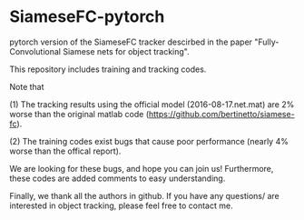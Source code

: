 # SiameseFC-pytorch

pytorch version of the SiameseFC tracker descirbed in the paper "Fully-Convolutional Siamese nets for object tracking".

This repository includes training and tracking codes.

Note that

(1) The tracking results using the official model (2016-08-17.net.mat) are 2% worse than the original matlab code (https://github.com/bertinetto/siamese-fc).

(2) The training codes exist bugs that cause poor performance (nearly 4% worse than the offical report).

We are looking for these bugs, and hope you can join us! Furthermore, these codes are added comments to easy understanding.

Finally, we thank all the authors in github. If you have any questions/ are interested in object tracking, please feel free to contact me. 
